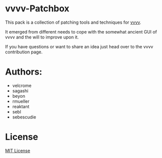 vvvv-Patchbox
=================

This pack is a collection of patching tools and techniques for [vvvv](http://vvvv.org/).

It emerged from different needs to cope with the somewhat ancient GUI of vvvv and the will to improve upon it.

If you have questions or want to share an idea just head over to the vvvv contribution page. 

Authors: 
========

* velcrome
* sagashi
* beyon
* rmueller
* reaktant 
* sebl
* sebescudie


License
=======

[MIT License](https://opensource.org/licenses/MIT)


